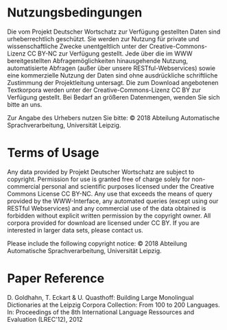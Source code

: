 # Nutzungsbedingungen
Die vom Projekt Deutscher Wortschatz zur Verfügung gestellten Daten sind urheberrechtlich geschützt. Sie werden zur Nutzung für private und wissenschaftliche Zwecke unentgeltlich unter der Creative-Commons-Lizenz CC BY-NC zur Verfügung gestellt. Jede über die im WWW bereitgestellten Abfragemöglichkeiten hinausgehende Nutzung, automatisierte Abfragen (außer über unsere RESTful-Webservices) sowie eine kommerzielle Nutzung der Daten sind ohne ausdrückliche schriftliche Zustimmung der Projektleitung untersagt. 
Die zum Download angebotenen Textkorpora werden unter der Creative-Commons-Lizenz CC BY zur Verfügung gestellt. Bei Bedarf an größeren Datenmengen, wenden Sie sich bitte an uns. 

Zur Angabe des Urhebers nutzen Sie bitte:
© 2018 Abteilung Automatische Sprachverarbeitung, Universität Leipzig.

# Terms of Usage
Any data provided by Projekt Deutscher Wortschatz are subject to copyright. Permission for use is granted free of charge solely for non-commercial personal and scientific purposes licensed under the Creative Commons License CC BY-NC. Any use that exceeds the means of query provided by the WWW-Interface, any automated queries (except using our RESTful Webservices) and any commercial use of the data obtained is forbidden without explicit written permission by the copyright owner. 
All corpora provided for download are licensed under CC BY. If you are interested in larger data sets, please contact us. 

Please include the following copyright notice:
© 2018 Abteilung Automatische Sprachverarbeitung, Universität Leipzig.

# Paper Reference
D. Goldhahn, T. Eckart & U. Quasthoff: Building Large Monolingual Dictionaries at the Leipzig Corpora Collection: From 100 to 200 Languages.
In: Proceedings of the 8th International Language Ressources and Evaluation (LREC'12), 2012 
